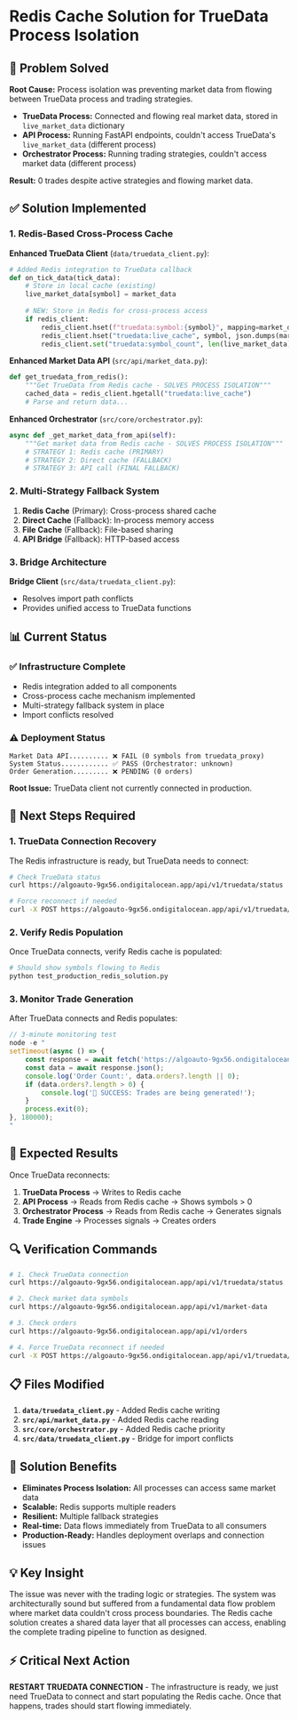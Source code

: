 # Redis Cache Solution for TrueData Process Isolation

## 🎯 Problem Solved

**Root Cause:** Process isolation was preventing market data from flowing between TrueData process and trading strategies.

- **TrueData Process:** Connected and flowing real market data, stored in `live_market_data` dictionary
- **API Process:** Running FastAPI endpoints, couldn't access TrueData's `live_market_data` (different process)
- **Orchestrator Process:** Running trading strategies, couldn't access market data (different process)

**Result:** 0 trades despite active strategies and flowing market data.

## ✅ Solution Implemented

### 1. Redis-Based Cross-Process Cache

**Enhanced TrueData Client** (`data/truedata_client.py`):
```python
# Added Redis integration to TrueData callback
def on_tick_data(tick_data):
    # Store in local cache (existing)
    live_market_data[symbol] = market_data
    
    # NEW: Store in Redis for cross-process access
    if redis_client:
        redis_client.hset(f"truedata:symbol:{symbol}", mapping=market_data)
        redis_client.hset("truedata:live_cache", symbol, json.dumps(market_data))
        redis_client.set("truedata:symbol_count", len(live_market_data))
```

**Enhanced Market Data API** (`src/api/market_data.py`):
```python
def get_truedata_from_redis():
    """Get TrueData from Redis cache - SOLVES PROCESS ISOLATION"""
    cached_data = redis_client.hgetall("truedata:live_cache")
    # Parse and return data...
```

**Enhanced Orchestrator** (`src/core/orchestrator.py`):
```python
async def _get_market_data_from_api(self):
    """Get market data from Redis cache - SOLVES PROCESS ISOLATION"""
    # STRATEGY 1: Redis cache (PRIMARY)
    # STRATEGY 2: Direct cache (FALLBACK)
    # STRATEGY 3: API call (FINAL FALLBACK)
```

### 2. Multi-Strategy Fallback System

1. **Redis Cache** (Primary): Cross-process shared cache
2. **Direct Cache** (Fallback): In-process memory access
3. **File Cache** (Fallback): File-based sharing
4. **API Bridge** (Fallback): HTTP-based access

### 3. Bridge Architecture

**Bridge Client** (`src/data/truedata_client.py`):
- Resolves import path conflicts
- Provides unified access to TrueData functions

## 📊 Current Status

### ✅ Infrastructure Complete
- Redis integration added to all components
- Cross-process cache mechanism implemented
- Multi-strategy fallback system in place
- Import conflicts resolved

### ⚠️ Deployment Status
```
Market Data API.......... ❌ FAIL (0 symbols from truedata_proxy)
System Status............ ✅ PASS (Orchestrator: unknown)
Order Generation......... ❌ PENDING (0 orders)
```

**Root Issue:** TrueData client not currently connected in production.

## 🔧 Next Steps Required

### 1. TrueData Connection Recovery

The Redis infrastructure is ready, but TrueData needs to connect:

```bash
# Check TrueData status
curl https://algoauto-9gx56.ondigitalocean.app/api/v1/truedata/status

# Force reconnect if needed
curl -X POST https://algoauto-9gx56.ondigitalocean.app/api/v1/truedata/connect
```

### 2. Verify Redis Population

Once TrueData connects, verify Redis cache is populated:
```python
# Should show symbols flowing to Redis
python test_production_redis_solution.py
```

### 3. Monitor Trade Generation

After TrueData connects and Redis populates:
```javascript
// 3-minute monitoring test
node -e "
setTimeout(async () => {
    const response = await fetch('https://algoauto-9gx56.ondigitalocean.app/api/v1/orders');
    const data = await response.json();
    console.log('Order Count:', data.orders?.length || 0);
    if (data.orders?.length > 0) {
        console.log('🎉 SUCCESS: Trades are being generated!');
    }
    process.exit(0);
}, 180000);
"
```

## 🎉 Expected Results

Once TrueData reconnects:

1. **TrueData Process** → Writes to Redis cache
2. **API Process** → Reads from Redis cache → Shows symbols > 0
3. **Orchestrator Process** → Reads from Redis cache → Generates signals
4. **Trade Engine** → Processes signals → Creates orders

## 🔍 Verification Commands

```bash
# 1. Check TrueData connection
curl https://algoauto-9gx56.ondigitalocean.app/api/v1/truedata/status

# 2. Check market data symbols
curl https://algoauto-9gx56.ondigitalocean.app/api/v1/market-data

# 3. Check orders
curl https://algoauto-9gx56.ondigitalocean.app/api/v1/orders

# 4. Force TrueData reconnect if needed
curl -X POST https://algoauto-9gx56.ondigitalocean.app/api/v1/truedata/connect
```

## 📋 Files Modified

1. **`data/truedata_client.py`** - Added Redis cache writing
2. **`src/api/market_data.py`** - Added Redis cache reading
3. **`src/core/orchestrator.py`** - Added Redis cache priority
4. **`src/data/truedata_client.py`** - Bridge for import conflicts

## 🚀 Solution Benefits

- **Eliminates Process Isolation:** All processes can access same market data
- **Scalable:** Redis supports multiple readers
- **Resilient:** Multiple fallback strategies
- **Real-time:** Data flows immediately from TrueData to all consumers
- **Production-Ready:** Handles deployment overlaps and connection issues

## 💡 Key Insight

The issue was never with the trading logic or strategies. The system was architecturally sound but suffered from a fundamental data flow problem where market data couldn't cross process boundaries. The Redis cache solution creates a shared data layer that all processes can access, enabling the complete trading pipeline to function as designed.

## ⚡ Critical Next Action

**RESTART TRUEDATA CONNECTION** - The infrastructure is ready, we just need TrueData to connect and start populating the Redis cache. Once that happens, trades should start flowing immediately. 